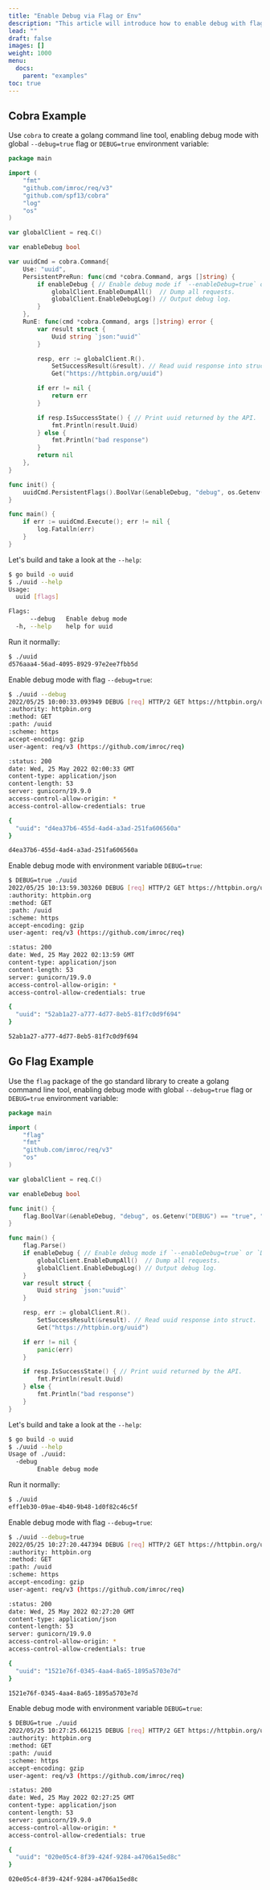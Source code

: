 ```yaml
---
title: "Enable Debug via Flag or Env"
description: "This article will introduce how to enable debug with flag or environment variable"
lead: ""
draft: false
images: []
weight: 1000
menu:
  docs:
    parent: "examples"
toc: true
---
```


## Cobra Example

Use `cobra` to create a golang command line tool, enabling debug mode with global `--debug=true` flag or `DEBUG=true` environment variable:

```go
package main

import (
	"fmt"
	"github.com/imroc/req/v3"
	"github.com/spf13/cobra"
	"log"
	"os"
)

var globalClient = req.C()

var enableDebug bool

var uuidCmd = cobra.Command{
	Use: "uuid",
	PersistentPreRun: func(cmd *cobra.Command, args []string) {
		if enableDebug { // Enable debug mode if `--enableDebug=true` or `DEBUG=true`.
			globalClient.EnableDumpAll()  // Dump all requests.
			globalClient.EnableDebugLog() // Output debug log.
		}
	},
	RunE: func(cmd *cobra.Command, args []string) error {
		var result struct {
			Uuid string `json:"uuid"`
		}

		resp, err := globalClient.R().
			SetSuccessResult(&result). // Read uuid response into struct.
			Get("https://httpbin.org/uuid")

		if err != nil {
			return err
		}

		if resp.IsSuccessState() { // Print uuid returned by the API.
			fmt.Println(result.Uuid)
		} else {
			fmt.Println("bad response")
		}
		return nil
	},
}

func init() {
	uuidCmd.PersistentFlags().BoolVar(&enableDebug, "debug", os.Getenv("DEBUG") == "true", "Enable debug mode")
}

func main() {
	if err := uuidCmd.Execute(); err != nil {
		log.Fatalln(err)
	}
}
```

Let's build and take a look at the `--help`:

```bash
$ go build -o uuid
$ ./uuid --help
Usage:
  uuid [flags]

Flags:
      --debug   Enable debug mode
  -h, --help    help for uuid
```

Run it normally:

```bash
$ ./uuid
d576aaa4-56ad-4095-8929-97e2ee7fbb5d
```

Enable debug mode with flag `--debug=true`:

```bash
$ ./uuid --debug
2022/05/25 10:00:33.093949 DEBUG [req] HTTP/2 GET https://httpbin.org/uuid
:authority: httpbin.org
:method: GET
:path: /uuid
:scheme: https
accept-encoding: gzip
user-agent: req/v3 (https://github.com/imroc/req)

:status: 200
date: Wed, 25 May 2022 02:00:33 GMT
content-type: application/json
content-length: 53
server: gunicorn/19.9.0
access-control-allow-origin: *
access-control-allow-credentials: true

{
  "uuid": "d4ea37b6-455d-4ad4-a3ad-251fa606560a"
}

d4ea37b6-455d-4ad4-a3ad-251fa606560a
```

Enable debug mode with environment variable `DEBUG=true`:

```bash
$ DEBUG=true ./uuid
2022/05/25 10:13:59.303260 DEBUG [req] HTTP/2 GET https://httpbin.org/uuid
:authority: httpbin.org
:method: GET
:path: /uuid
:scheme: https
accept-encoding: gzip
user-agent: req/v3 (https://github.com/imroc/req)

:status: 200
date: Wed, 25 May 2022 02:13:59 GMT
content-type: application/json
content-length: 53
server: gunicorn/19.9.0
access-control-allow-origin: *
access-control-allow-credentials: true

{
  "uuid": "52ab1a27-a777-4d77-8eb5-81f7c0d9f694"
}

52ab1a27-a777-4d77-8eb5-81f7c0d9f694
```

## Go Flag Example

Use the `flag` package of the go standard library to create a golang command line tool, enabling debug mode with global `--debug=true` flag or `DEBUG=true` environment variable:

```go
package main

import (
	"flag"
	"fmt"
	"github.com/imroc/req/v3"
	"os"
)

var globalClient = req.C()

var enableDebug bool

func init() {
	flag.BoolVar(&enableDebug, "debug", os.Getenv("DEBUG") == "true", "Enable debug mode")
}

func main() {
	flag.Parse()
	if enableDebug { // Enable debug mode if `--enableDebug=true` or `DEBUG=true`.
		globalClient.EnableDumpAll()  // Dump all requests.
		globalClient.EnableDebugLog() // Output debug log.
	}
	var result struct {
		Uuid string `json:"uuid"`
	}

	resp, err := globalClient.R().
		SetSuccessResult(&result). // Read uuid response into struct.
		Get("https://httpbin.org/uuid")

	if err != nil {
		panic(err)
	}

	if resp.IsSuccessState() { // Print uuid returned by the API.
		fmt.Println(result.Uuid)
	} else {
		fmt.Println("bad response")
	}
}
```

Let's build and take a look at the `--help`:

```bash
$ go build -o uuid
$ ./uuid --help
Usage of ./uuid:
  -debug
        Enable debug mode
```

Run it normally:

```bash
$ ./uuid
eff1eb30-09ae-4b40-9b48-1d0f82c46c5f
```

Enable debug mode with flag `--debug=true`:

```bash
$ ./uuid --debug=true
2022/05/25 10:27:20.447394 DEBUG [req] HTTP/2 GET https://httpbin.org/uuid
:authority: httpbin.org
:method: GET
:path: /uuid
:scheme: https
accept-encoding: gzip
user-agent: req/v3 (https://github.com/imroc/req)

:status: 200
date: Wed, 25 May 2022 02:27:20 GMT
content-type: application/json
content-length: 53
server: gunicorn/19.9.0
access-control-allow-origin: *
access-control-allow-credentials: true

{
  "uuid": "1521e76f-0345-4aa4-8a65-1895a5703e7d"
}

1521e76f-0345-4aa4-8a65-1895a5703e7d
```

Enable debug mode with environment variable `DEBUG=true`:

```bash
$ DEBUG=true ./uuid
2022/05/25 10:27:25.661215 DEBUG [req] HTTP/2 GET https://httpbin.org/uuid
:authority: httpbin.org
:method: GET
:path: /uuid
:scheme: https
accept-encoding: gzip
user-agent: req/v3 (https://github.com/imroc/req)

:status: 200
date: Wed, 25 May 2022 02:27:25 GMT
content-type: application/json
content-length: 53
server: gunicorn/19.9.0
access-control-allow-origin: *
access-control-allow-credentials: true

{
  "uuid": "020e05c4-8f39-424f-9284-a4706a15ed8c"
}

020e05c4-8f39-424f-9284-a4706a15ed8c
```
